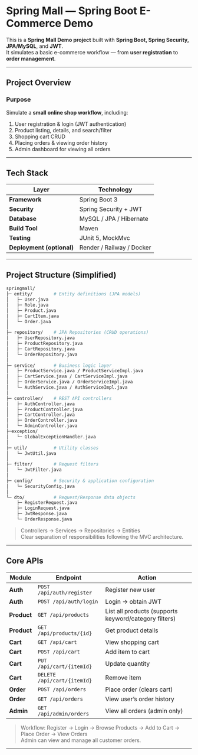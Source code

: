 # Spring Mall — Spring Boot E-Commerce Demo

This is a **Spring Mall Demo project** built with **Spring Boot, Spring Security, JPA/MySQL**, and **JWT**.  
It simulates a basic e-commerce workflow — from **user registration** to **order management**.

---

## Project Overview

### Purpose
Simulate a **small online shop workflow**, including:
1. User registration & login (JWT authentication)
2. Product listing, details, and search/filter
3. Shopping cart CRUD
4. Placing orders & viewing order history
5. Admin dashboard for viewing all orders

---

## Tech Stack

| Layer | Technology |
|-------|-------------|
| **Framework** | Spring Boot 3 |
| **Security** | Spring Security + JWT |
| **Database** | MySQL / JPA / Hibernate |
| **Build Tool** | Maven |
| **Testing** | JUnit 5, MockMvc |
| **Deployment (optional)** | Render / Railway / Docker |

---

## Project Structure (Simplified)

```bash
springmall/
├─ entity/        # Entity definitions (JPA models)
│   ├─ User.java
│   ├─ Role.java
│   ├─ Product.java
│   ├─ CartItem.java
│   └─ Order.java
│
├─ repository/    # JPA Repositories (CRUD operations)
│   ├─ UserRepository.java
│   ├─ ProductRepository.java
│   ├─ CartRepository.java
│   └─ OrderRepository.java
│
├─ service/       # Business logic layer
│   ├─ ProductService.java / ProductServiceImpl.java
│   ├─ CartService.java / CartServiceImpl.java
│   ├─ OrderService.java / OrderServiceImpl.java
│   └─ AuthService.java / AuthServiceImpl.java
│
├─ controller/    # REST API controllers
│   ├─ AuthController.java
│   ├─ ProductController.java
│   ├─ CartController.java
│   ├─ OrderController.java
│   └─ AdminController.java
├─exception/
│   └─ GlobalExceptionHandler.java
│
├─ util/          # Utility classes
│   └─ JwtUtil.java
│
├─ filter/        # Request filters
│   └─ JwtFilter.java
│
├─ config/        # Security & application configuration
│   └─ SecurityConfig.java
│
└─ dto/           # Request/Response data objects
    ├─ RegisterRequest.java
    ├─ LoginRequest.java
    ├─ JwtResponse.java
    └─ OrderResponse.java
```

> Controllers → Services → Repositories → Entities  
> Clear separation of responsibilities following the MVC architecture.

---

## Core APIs

| **Module** | **Endpoint** | **Action** |
|-------------|---------------|------------|
| **Auth** | `POST /api/auth/register` | Register new user |
| **Auth** | `POST /api/auth/login` | Login → obtain JWT |
| **Product** | `GET /api/products` | List all products (supports keyword/category filters) |
| **Product** | `GET /api/products/{id}` | Get product details |
| **Cart** | `GET /api/cart` | View shopping cart |
| **Cart** | `POST /api/cart` | Add item to cart |
| **Cart** | `PUT /api/cart/{itemId}` | Update quantity |
| **Cart** | `DELETE /api/cart/{itemId}` | Remove item |
| **Order** | `POST /api/orders` | Place order (clears cart) |
| **Order** | `GET /api/orders` | View user’s order history |
| **Admin** | `GET /api/admin/orders` | View all orders (admin only) |

> Workflow: Register → Login → Browse Products → Add to Cart → Place Order → View Orders  
> Admin can view and manage all customer orders.

---
